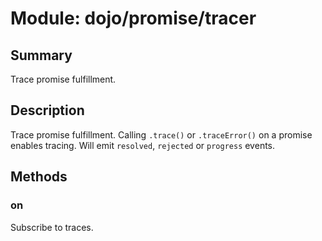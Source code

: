# Module: dojo/promise/tracer

## Summary

Trace promise fulfillment.
## Description

Trace promise fulfillment. Calling `.trace()` or `.traceError()` on a
promise enables tracing. Will emit `resolved`, `rejected` or `progress`
events.
## Methods

### on
Subscribe to traces.


